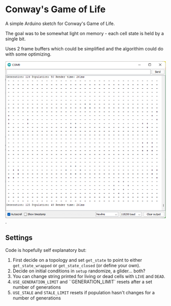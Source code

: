 # Conway's Game of Life

A simple Arduino sketch for Conway's Game of Life.

The goal was to be somewhat light on memory - each cell state is held by a single bit.

Uses 2 frame buffers which could be simplified and the algorithim could do with some optimizing.

![Screenshot of the sketch running with serial output](screenshot.png).

## Settings

Code is hopefully self explanatory but:

1. First decide on a topology and set `get_state` to point to either `get_state_wrapped` or `get_state_closed` (or define your own).
2. Decide on initial conditions in `setup` randomize, a glider... both?
3. You can change string printed for living or dead cells with `LIVE` and `DEAD`.
4. `USE_GENERATION_LIMIT` and ``GENERATION_LIMIT` resets after a set number of generations
5. `USE_STALE` and `STALE_LIMIT` resets if population hasn't changes for a number of generations

